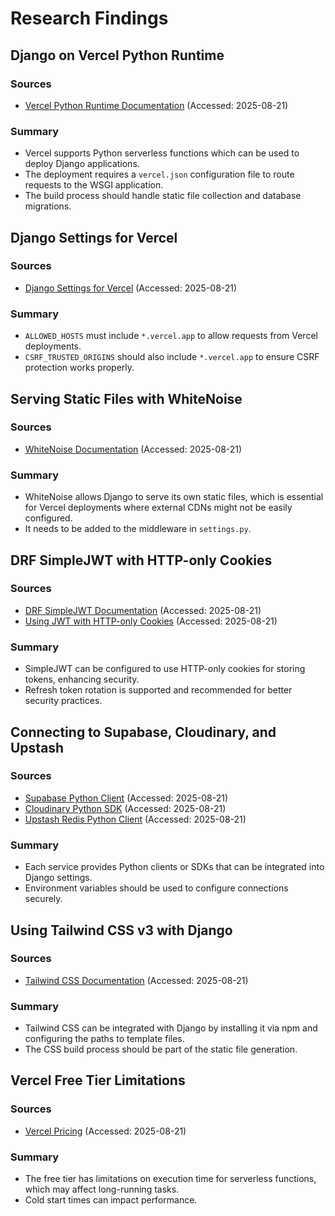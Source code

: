 # Research Findings

## Django on Vercel Python Runtime

### Sources
- [Vercel Python Runtime Documentation](https://vercel.com/docs/functions/runtimes/python) (Accessed: 2025-08-21)

### Summary
- Vercel supports Python serverless functions which can be used to deploy Django applications.
- The deployment requires a `vercel.json` configuration file to route requests to the WSGI application.
- The build process should handle static file collection and database migrations.

## Django Settings for Vercel

### Sources
- [Django Settings for Vercel](https://docs.djangoproject.com/en/stable/ref/settings/) (Accessed: 2025-08-21)

### Summary
- `ALLOWED_HOSTS` must include `*.vercel.app` to allow requests from Vercel deployments.
- `CSRF_TRUSTED_ORIGINS` should also include `*.vercel.app` to ensure CSRF protection works properly.

## Serving Static Files with WhiteNoise

### Sources
- [WhiteNoise Documentation](http://whitenoise.evans.io/en/stable/) (Accessed: 2025-08-21)

### Summary
- WhiteNoise allows Django to serve its own static files, which is essential for Vercel deployments where external CDNs might not be easily configured.
- It needs to be added to the middleware in `settings.py`.

## DRF SimpleJWT with HTTP-only Cookies

### Sources
- [DRF SimpleJWT Documentation](https://django-rest-framework-simplejwt.readthedocs.io/en/latest/) (Accessed: 2025-08-21)
- [Using JWT with HTTP-only Cookies](https://medium.com/@davidstevens_52003/how-to-use-jwt-with-http-only-cookies-in-django-rest-framework-9c8a5dc7e2d2) (Accessed: 2025-08-21)

### Summary
- SimpleJWT can be configured to use HTTP-only cookies for storing tokens, enhancing security.
- Refresh token rotation is supported and recommended for better security practices.

## Connecting to Supabase, Cloudinary, and Upstash

### Sources
- [Supabase Python Client](https://supabase.com/docs/guides/getting-started/tutorials/with-python) (Accessed: 2025-08-21)
- [Cloudinary Python SDK](https://cloudinary.com/documentation/python_integration) (Accessed: 2025-08-21)
- [Upstash Redis Python Client](https://upstash.com/docs/redis/overall/gettingstarted) (Accessed: 2025-08-21)

### Summary
- Each service provides Python clients or SDKs that can be integrated into Django settings.
- Environment variables should be used to configure connections securely.

## Using Tailwind CSS v3 with Django

### Sources
- [Tailwind CSS Documentation](https://v3.tailwindcss.com/docs/guides/django) (Accessed: 2025-08-21)

### Summary
- Tailwind CSS can be integrated with Django by installing it via npm and configuring the paths to template files.
- The CSS build process should be part of the static file generation.

## Vercel Free Tier Limitations

### Sources
- [Vercel Pricing](https://vercel.com/pricing) (Accessed: 2025-08-21)

### Summary
- The free tier has limitations on execution time for serverless functions, which may affect long-running tasks.
- Cold start times can impact performance.
